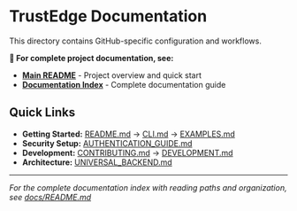 <!--
Copyright (c) 2025 John Turner
MPL-2.0: https://mozilla.org/MPL/2.0/
Project: trustedge — Privacy and trust at the edge.
GitHub: https://github.com/johnzilla/trustedge
-->


# TrustEdge Documentation

This directory contains GitHub-specific configuration and workflows.

**📖 For complete project documentation, see:**
- **[Main README](../README.md)** - Project overview and quick start
- **[Documentation Index](../docs/README.md)** - Complete documentation guide

## Quick Links

- **Getting Started:** [README.md](../README.md) → [CLI.md](../CLI.md) → [EXAMPLES.md](../EXAMPLES.md)
- **Security Setup:** [AUTHENTICATION_GUIDE.md](../AUTHENTICATION_GUIDE.md)
- **Development:** [CONTRIBUTING.md](../CONTRIBUTING.md) → [DEVELOPMENT.md](../DEVELOPMENT.md)
- **Architecture:** [UNIVERSAL_BACKEND.md](../UNIVERSAL_BACKEND.md)

---

*For the complete documentation index with reading paths and organization, see [docs/README.md](../docs/README.md)*
